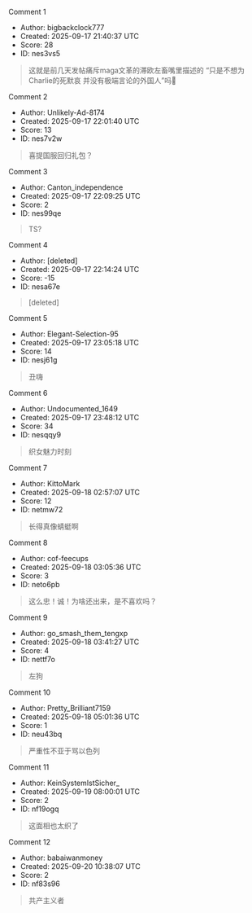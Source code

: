 Comment 1

- Author: bigbackclock777
- Created: 2025-09-17 21:40:37 UTC
- Score: 28
- ID: nes3vs5

> 这就是前几天发帖痛斥maga文革的滞欧左畜嘴里描述的 “只是不想为Charlie的死默哀 并没有极端言论的外国人”吗🤭

Comment 2

- Author: Unlikely-Ad-8174
- Created: 2025-09-17 22:01:40 UTC
- Score: 13
- ID: nes7v2w

> 喜提国服回归礼包？

Comment 3

- Author: Canton_independence
- Created: 2025-09-17 22:09:25 UTC
- Score: 2
- ID: nes99qe

> TS?

Comment 4

- Author: [deleted]
- Created: 2025-09-17 22:14:24 UTC
- Score: -15
- ID: nesa67e

> [deleted]

Comment 5

- Author: Elegant-Selection-95
- Created: 2025-09-17 23:05:18 UTC
- Score: 14
- ID: nesj61g

> 丑嗨

Comment 6

- Author: Undocumented_1649
- Created: 2025-09-17 23:48:12 UTC
- Score: 34
- ID: nesqqy9

> 织女魅力时刻

Comment 7

- Author: KittoMark
- Created: 2025-09-18 02:57:07 UTC
- Score: 12
- ID: netmw72

> 长得真像蜻蜓啊

Comment 8

- Author: cof-feecups
- Created: 2025-09-18 03:05:36 UTC
- Score: 3
- ID: neto6pb

> 这么忠！诚！为啥还出来，是不喜欢吗？

Comment 9

- Author: go_smash_them_tengxp
- Created: 2025-09-18 03:41:27 UTC
- Score: 4
- ID: nettf7o

> 左狗

Comment 10

- Author: Pretty_Brilliant7159
- Created: 2025-09-18 05:01:36 UTC
- Score: 1
- ID: neu43bq

> 严重性不亚于骂以色列

Comment 11

- Author: KeinSystemIstSicher_
- Created: 2025-09-19 08:00:01 UTC
- Score: 2
- ID: nf19ogq

> 这面相也太织了

Comment 12

- Author: babaiwanmoney
- Created: 2025-09-20 10:38:07 UTC
- Score: 2
- ID: nf83s96

> 共产主义者
